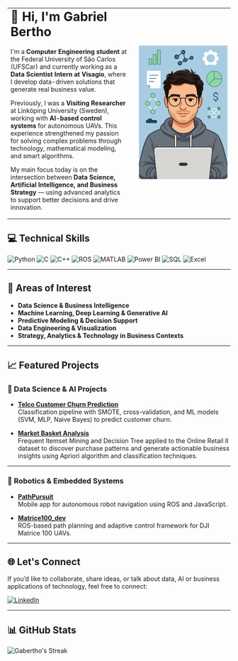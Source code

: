 <table border="0" cellspacing="0" cellpadding="0">
  <tr>
    <td style="vertical-align: middle; width: 60%; padding-right: 20px;">

<h1 style="margin-top: 0;">👋 Hi, I'm Gabriel Bertho</h1>

I'm a <strong>Computer Engineering student</strong> at the Federal University of São Carlos (UFSCar) and currently working as a <strong>Data Scientist Intern at Visagio</strong>, where I develop data-driven solutions that generate real business value.  

Previously, I was a <strong>Visiting Researcher</strong> at Linköping University (Sweden), working with <strong>AI-based control systems</strong> for autonomous UAVs. This experience strengthened my passion for solving complex problems through technology, mathematical modeling, and smart algorithms.  

My main focus today is on the intersection between <strong>Data Science, Artificial Intelligence, and Business Strategy</strong> — using advanced analytics to support better decisions and drive innovation.

</td>
<td style="vertical-align: middle; width: 40%;">
  <img src="/imgs/me.png" alt="Gabriel Cartoon" style="max-width: 100%; min-width: 200px;">
</td>
  </tr>
</table>


## 💻 Technical Skills

<div align="left">
  <img src="https://upload.wikimedia.org/wikipedia/commons/c/c3/Python-logo-notext.svg" width="40" title="Python"/>
  <img src="https://upload.wikimedia.org/wikipedia/commons/1/19/C_Logo.png" width="40" title="C"/>
  <img src="https://upload.wikimedia.org/wikipedia/commons/1/18/ISO_C%2B%2B_Logo.svg" width="40" title="C++"/>
  <img src="https://upload.wikimedia.org/wikipedia/commons/1/15/Robot_Operating_System_logo.svg" width="40" title="ROS"/>
  <img src="https://upload.wikimedia.org/wikipedia/commons/2/21/Matlab_Logo.png" width="40" title="MATLAB"/>
  <img src="https://upload.wikimedia.org/wikipedia/en/2/20/Power_BI_logo.svg" width="40" title="Power BI"/>
  <img src="https://upload.wikimedia.org/wikipedia/commons/8/87/Sql_data_base_with_logo.png" width="40" title="SQL"/>
  <img src="https://upload.wikimedia.org/wikipedia/commons/thumb/7/73/Microsoft_Excel_2013-2019_logo.svg/587px-Microsoft_Excel_2013-2019_logo.svg.png" width="40" title="Excel"/>
</div>

---

## 🚀 Areas of Interest

- **Data Science & Business Intelligence**
- **Machine Learning, Deep Learning & Generative AI**
- **Predictive Modeling & Decision Support**
- **Data Engineering & Visualization**
- **Strategy, Analytics & Technology in Business Contexts**

---

## 📈 Featured Projects

### 🧠 Data Science & AI Projects

- [**Telco Customer Churn Prediction**](https://github.com/Gabertho/telco-customer-churn)  
  Classification pipeline with SMOTE, cross-validation, and ML models (SVM, MLP, Naive Bayes) to predict customer churn.  

- [**Market Basket Analysis**](https://github.com/Gabertho/market-basket-analysis)  
  Frequent Itemset Mining and Decision Tree applied to the Online Retail II dataset to discover purchase patterns and generate actionable business insights using Apriori algorithm and classification techniques.  


---

### 🤖 Robotics & Embedded Systems

- [**PathPursuit**](https://github.com/Gabertho/PathPursuit)  
  Mobile app for autonomous robot navigation using ROS and JavaScript.  

- [**Matrice100_dev**](https://github.com/Gabertho/Matrice100_dev)  
  ROS-based path planning and adaptive control framework for DJI Matrice 100 UAVs.  

---

## 🌐 Let's Connect

If you’d like to collaborate, share ideas, or talk about data, AI or business applications of technology, feel free to connect:

[![LinkedIn](https://img.shields.io/badge/-LinkedIn-0e76a8?style=flat-square&logo=linkedin&logoColor=white)](https://br.linkedin.com/in/gabriel-bertho-3671241a6)

---

## 📊 GitHub Stats

![Gabertho's Streak](https://github-readme-streak-stats.herokuapp.com/?user=Gabertho&theme=dracula&hide_border=true)
